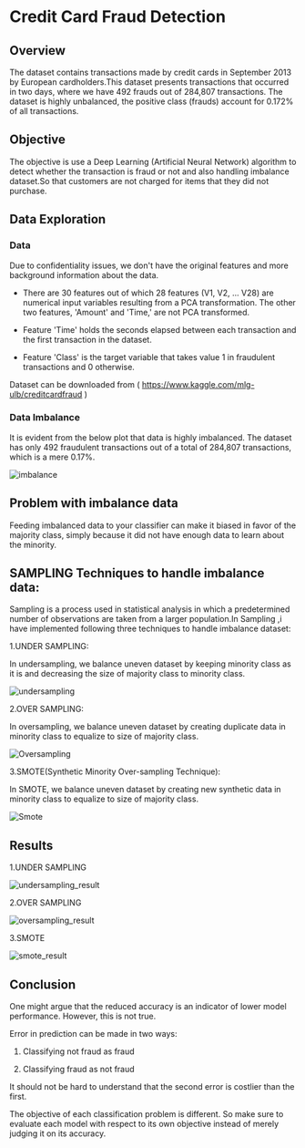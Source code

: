 # Credit Card Fraud Detection

## Overview

The dataset contains transactions made by credit cards in September 2013 by European cardholders.This dataset presents transactions that occurred in two days, where we have 492 frauds out of 284,807 transactions. The dataset is highly unbalanced, the positive class (frauds) account for 0.172% of all transactions.

## Objective

The objective is use a Deep Learning (Artificial Neural Network) algorithm to detect whether the transaction is fraud or not and also handling imbalance dataset.So that customers are not charged for items that they did not purchase. 
  
## Data Exploration

### Data
Due to confidentiality issues, we don't have the original features and more background information about the data.

* There are 30 features out of which 28 features (V1, V2, ... V28) are numerical input variables resulting from a PCA transformation. The other two features, 'Amount' and 'Time,' are not PCA transformed.

* Feature 'Time' holds the seconds elapsed between each transaction and the first transaction in the dataset.

* Feature 'Class' is the target variable that takes value 1 in fraudulent transactions and 0 otherwise.

Dataset can be downloaded from ( https://www.kaggle.com/mlg-ulb/creditcardfraud )

### Data Imbalance

It is evident from the below plot that data is highly imbalanced. The dataset has only 492 fraudulent transactions out of a total of 284,807 transactions, which is a mere 0.17%.

![imbalance](https://user-images.githubusercontent.com/73767113/145210985-66ee4bb3-790d-457b-9f5c-7366c2cab1e5.jpg)

## Problem with imbalance data

Feeding imbalanced data to your classifier can make it biased in favor of the majority class, simply because it did not have enough data to learn about the minority.

## SAMPLING Techniques to handle imbalance data:
Sampling is a process used in statistical analysis in which a predetermined number of observations are taken from a larger population.In Sampling ,i have implemented following three techniques to handle imbalance dataset:

1.UNDER SAMPLING:

In undersampling, we balance uneven dataset by keeping minority class as it is and decreasing the size of majority class to minority class.

![undersampling](https://user-images.githubusercontent.com/73767113/145209185-2619d991-0725-46e3-abda-1642e7f30087.jpg)

2.OVER SAMPLING:

In oversampling, we balance uneven dataset by creating duplicate data in minority class to equalize to size of majority class.

![Oversampling](https://user-images.githubusercontent.com/73767113/145209227-c687e536-453a-4d99-a792-7053e4ca81aa.jpg)

3.SMOTE(Synthetic Minority Over-sampling Technique):

In SMOTE, we balance uneven dataset by creating new synthetic data in minority class to equalize to size of majority class.

![Smote](https://user-images.githubusercontent.com/73767113/145209254-84b81a38-3991-4f59-86a6-68d05d2055b7.jpg)

## Results

1.UNDER SAMPLING

![undersampling_result](https://user-images.githubusercontent.com/73767113/145209328-1fee8c40-4af5-43e9-a4d5-7d148fc366d5.jpg)

2.OVER SAMPLING

![oversampling_result](https://user-images.githubusercontent.com/73767113/145209370-62d972b5-5cde-4634-846f-d9108c8cc8c4.jpg)

3.SMOTE

![smote_result](https://user-images.githubusercontent.com/73767113/145209483-76116387-b885-4623-9931-ecd6f8ef6b2f.jpg)

## Conclusion
One might argue that the reduced accuracy is an indicator of lower model performance. However, this is not true.

Error in prediction can be made in two ways:


1.   Classifying not fraud as fraud

2.   Classifying fraud as not fraud


It should not be hard to understand that the second error is costlier than the first.

The objective of each classification problem is different. So make sure to evaluate each model with respect to its own objective instead of merely judging it on its accuracy.
